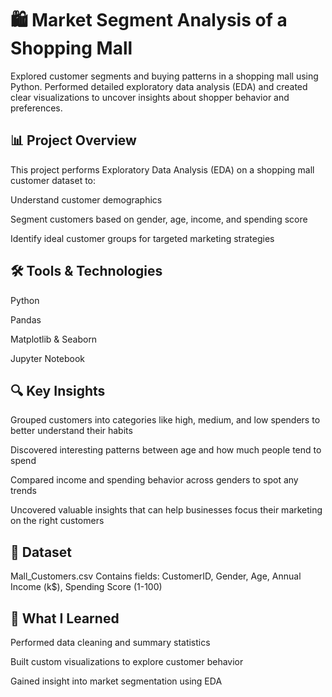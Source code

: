 # 🛍️ Market Segment Analysis of a Shopping Mall

Explored customer segments and buying patterns in a shopping mall using Python. Performed detailed exploratory data analysis (EDA) and created clear visualizations to uncover insights about shopper behavior and preferences.

## 📊 Project Overview

This project performs Exploratory Data Analysis (EDA) on a shopping mall customer dataset to:

Understand customer demographics

Segment customers based on gender, age, income, and spending score

Identify ideal customer groups for targeted marketing strategies 

## 🛠️ Tools & Technologies

Python

Pandas

Matplotlib & Seaborn

Jupyter Notebook

## 🔍 Key Insights
Grouped customers into categories like high, medium, and low spenders to better understand their habits

Discovered interesting patterns between age and how much people tend to spend

Compared income and spending behavior across genders to spot any trends

Uncovered valuable insights that can help businesses focus their marketing on the right customers

## 📁 Dataset
Mall_Customers.csv
Contains fields: CustomerID, Gender, Age, Annual Income (k$), Spending Score (1-100)

## 🧠 What I Learned
Performed data cleaning and summary statistics

Built custom visualizations to explore customer behavior

Gained insight into market segmentation using EDA

